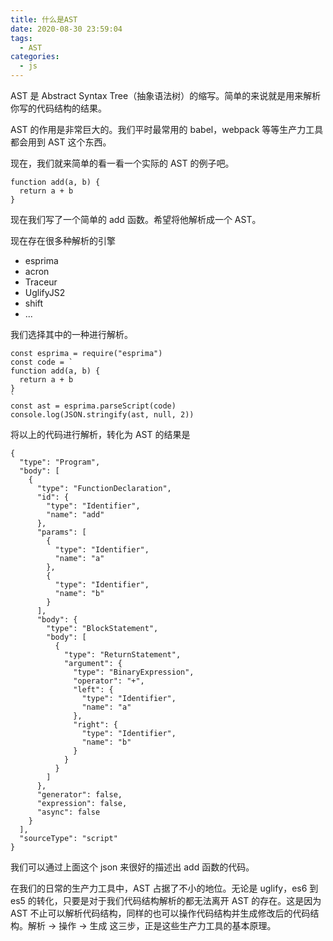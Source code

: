 ```yaml
---
title: 什么是AST
date: 2020-08-30 23:59:04
tags:
  - AST
categories:
  - js
---
```


AST 是 Abstract Syntax Tree（抽象语法树）的缩写。简单的来说就是用来解析你写的代码结构的结果。

AST 的作用是非常巨大的。我们平时最常用的 babel，webpack 等等生产力工具都会用到 AST 这个东西。

现在，我们就来简单的看一看一个实际的 AST 的例子吧。

```
function add(a, b) {
  return a + b
}
```

现在我们写了一个简单的 add 函数。希望将他解析成一个 AST。

现在存在很多种解析的引擎

- esprima
- acron
- Traceur
- UglifyJS2
- shift
- ...

我们选择其中的一种进行解析。

```
const esprima = require("esprima")
const code = `
function add(a, b) {
  return a + b
}
`
const ast = esprima.parseScript(code)
console.log(JSON.stringify(ast, null, 2))
```

将以上的代码进行解析，转化为 AST 的结果是

```
{
  "type": "Program",
  "body": [
    {
      "type": "FunctionDeclaration",
      "id": {
        "type": "Identifier",
        "name": "add"
      },
      "params": [
        {
          "type": "Identifier",
          "name": "a"
        },
        {
          "type": "Identifier",
          "name": "b"
        }
      ],
      "body": {
        "type": "BlockStatement",
        "body": [
          {
            "type": "ReturnStatement",
            "argument": {
              "type": "BinaryExpression",
              "operator": "+",
              "left": {
                "type": "Identifier",
                "name": "a"
              },
              "right": {
                "type": "Identifier",
                "name": "b"
              }
            }
          }
        ]
      },
      "generator": false,
      "expression": false,
      "async": false
    }
  ],
  "sourceType": "script"
}
```

我们可以通过上面这个 json 来很好的描述出 add 函数的代码。

在我们的日常的生产力工具中，AST 占据了不小的地位。无论是 uglify，es6 到 es5 的转化，只要是对于我们代码结构解析的都无法离开 AST 的存在。这是因为 AST 不止可以解析代码结构，同样的也可以操作代码结构并生成修改后的代码结构。解析 -> 操作 -> 生成 这三步，正是这些生产力工具的基本原理。
